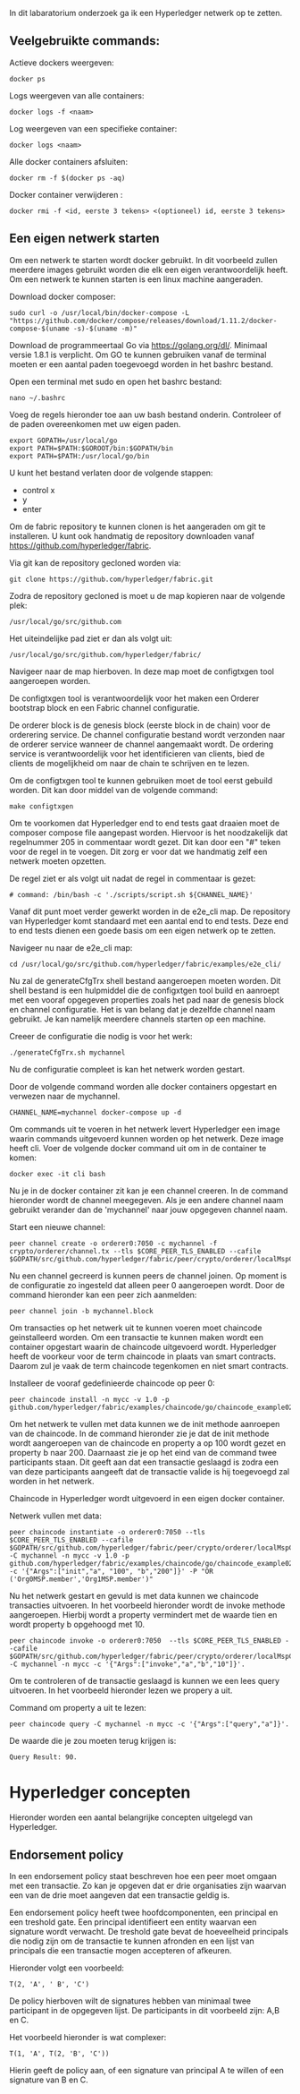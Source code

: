 In dit labaratorium onderzoek ga ik een Hyperledger netwerk op te zetten.

## Veelgebruikte commands: ##

Actieve dockers weergeven:
```
docker ps
```

Logs weergeven van alle containers:
```
docker logs -f <naam>
```

Log weergeven van een specifieke container:
```
docker logs <naam>
```

Alle docker containers afsluiten:
```
docker rm -f $(docker ps -aq)
```

Docker container verwijderen :
```
docker rmi -f <id, eerste 3 tekens> <(optioneel) id, eerste 3 tekens>
```

## Een eigen netwerk starten ##
Om een netwerk te starten wordt docker gebruikt. In dit voorbeeld zullen meerdere images gebruikt worden die elk een eigen verantwoordelijk heeft. Om een netwerk te kunnen starten is een linux machine aangeraden.

Download docker composer:

```
sudo curl -o /usr/local/bin/docker-compose -L "https://github.com/docker/compose/releases/download/1.11.2/docker-compose-$(uname -s)-$(uname -m)"
```

Download de programmeertaal Go via https://golang.org/dl/. Minimaal versie 1.8.1 is verplicht.
Om GO te kunnen gebruiken vanaf de terminal moeten er een aantal paden toegevoegd worden in het bashrc bestand. 

Open een terminal met sudo en open het bashrc bestand:
```
nano ~/.bashrc
```

Voeg de regels hieronder toe aan uw bash bestand onderin. Controleer of de paden overeenkomen met uw eigen paden.
```
export GOPATH=/usr/local/go
export PATH=$PATH:$GOROOT/bin:$GOPATH/bin
export PATH=$PATH:/usr/local/go/bin
```

U kunt het bestand verlaten door de volgende stappen:

- control x
- y
- enter

Om de fabric repository te kunnen clonen is het aangeraden om git te installeren. U kunt ook handmatig de repository downloaden vanaf https://github.com/hyperledger/fabric.

Via git kan de repository gecloned worden via:

```
git clone https://github.com/hyperledger/fabric.git
```

Zodra de repository gecloned is moet u de map kopieren naar de volgende plek:
```
/usr/local/go/src/github.com
```

Het uiteindelijke pad ziet er dan als volgt uit:

```
/usr/local/go/src/github.com/hyperledger/fabric/
```

Navigeer naar de map hierboven. In deze map moet de configtxgen tool aangeroepen worden.

De configtxgen tool is verantwoordelijk voor het maken een Orderer bootstrap block en een Fabric channel configuratie.

De orderer block is de genesis block (eerste block in de chain) voor de orderering service. De channel configuratie bestand wordt verzonden naar de orderer service wanneer de channel aangemaakt wordt. De ordering service is verantwoordelijk voor het identificieren van clients, bied de clients de mogelijkheid om naar de chain te schrijven en te lezen.

Om de configtxgen tool te kunnen gebruiken moet de tool eerst gebuild worden. Dit kan door middel van de volgende command:

```
make configtxgen
```

Om te voorkomen dat Hyperledger end to end tests gaat draaien moet de composer compose file aangepast worden. Hiervoor is het noodzakelijk dat regelnummer 205 in commentaar wordt gezet. Dit kan door een "#" teken voor de regel in te voegen. Dit zorg er voor dat we handmatig zelf een netwerk moeten opzetten.

De regel ziet er als volgt uit nadat de regel in commentaar is gezet:

```
# command: /bin/bash -c './scripts/script.sh ${CHANNEL_NAME}'
```

Vanaf dit punt moet verder gewerkt worden in de e2e_cli map. De repository van Hyperledger komt standaard met een aantal end to end tests. Deze end to end tests dienen een goede basis om een eigen netwerk op te zetten. 

Navigeer nu naar de e2e_cli map:

```
cd /usr/local/go/src/github.com/hyperledger/fabric/examples/e2e_cli/
```

Nu zal de generateCfgTrx shell bestand aangeroepen moeten worden. Dit shell bestand is een hulpmiddel die de configxtgen tool build en aanroept met een vooraf opgegeven properties zoals het pad naar de genesis block en channel configuratie. Het is van belang dat je dezelfde channel naam gebruikt. Je kan namelijk meerdere channels starten op een machine.


Creeer de configuratie die nodig is voor het werk:

```
./generateCfgTrx.sh mychannel
```

Nu de configuratie compleet is kan het netwerk worden gestart.

Door de volgende command worden alle docker containers opgestart en verwezen naar de mychannel. 

```
CHANNEL_NAME=mychannel docker-compose up -d 
```

Om commands uit te voeren in het netwerk levert Hyperledger een image waarin commands uitgevoerd kunnen worden op het netwerk.
Deze image heeft cli. Voer de volgende docker command uit om in de container te komen:

```
docker exec -it cli bash
```

Nu je in de docker container zit kan je een channel creeren. In de command hieronder wordt de channel meegegeven. Als je een andere channel naam gebruikt verander dan de 'mychannel' naar jouw opgegeven channel naam. 

Start een nieuwe channel:

```
peer channel create -o orderer0:7050 -c mychannel -f crypto/orderer/channel.tx --tls $CORE_PEER_TLS_ENABLED --cafile $GOPATH/src/github.com/hyperledger/fabric/peer/crypto/orderer/localMspConfig/cacerts/ordererOrg0.pem
```

Nu een channel gecreerd is kunnen peers de channel joinen. Op moment is de configuratie zo ingesteld dat alleen peer 0 aangeroepen wordt. Door de command hieronder kan een peer zich aanmelden:

```
peer channel join -b mychannel.block
```

Om transacties op het netwerk uit te kunnen voeren moet chaincode geinstalleerd worden. Om een transactie te kunnen maken wordt een container opgestart waarin de chaincode uitgevoerd wordt. Hyperledger heeft de voorkeur voor de term chaincode in plaats van smart contracts. Daarom zul je vaak de term chaincode tegenkomen en niet smart contracts.

Installeer de vooraf gedefinieerde chaincode op peer 0:

```
peer chaincode install -n mycc -v 1.0 -p github.com/hyperledger/fabric/examples/chaincode/go/chaincode_example02
```

Om het netwerk te vullen met data kunnen we de init methode aanroepen van de chaincode. In de command hieronder zie je dat de init methode wordt aangeroepen van de chaincode en property a op 100 wordt gezet en property b naar 200. Daarnaast zie je op het eind van de command twee participants staan. Dit geeft aan dat een transactie geslaagd is zodra een van deze participants aangeeft dat de transactie valide is hij toegevoegd zal worden in het netwerk. 

Chaincode in Hyperledger wordt uitgevoerd in een eigen docker container. 

Netwerk vullen met data:

```
peer chaincode instantiate -o orderer0:7050 --tls $CORE_PEER_TLS_ENABLED --cafile $GOPATH/src/github.com/hyperledger/fabric/peer/crypto/orderer/localMspConfig/cacerts/ordererOrg0.pem -C mychannel -n mycc -v 1.0 -p github.com/hyperledger/fabric/examples/chaincode/go/chaincode_example02 -c '{"Args":["init","a", "100", "b","200"]}' -P "OR ('Org0MSP.member','Org1MSP.member')"
```

Nu het netwerk gestart en gevuld is met data kunnen we chaincode transacties uitvoeren. In het voorbeeld hieronder wordt de invoke methode aangeroepen. Hierbij wordt a property vermindert met de waarde tien en wordt property b opgehoogd met 10.

```
peer chaincode invoke -o orderer0:7050  --tls $CORE_PEER_TLS_ENABLED --cafile $GOPATH/src/github.com/hyperledger/fabric/peer/crypto/orderer/localMspConfig/cacerts/ordererOrg0.pem  -C mychannel -n mycc -c '{"Args":["invoke","a","b","10"]}'.

```

Om te controleren of de transactie geslaagd is kunnen we een lees query uitvoeren. In het voorbeeld hieronder lezen we propery a uit. 

Command om property a uit te lezen:

```
peer chaincode query -C mychannel -n mycc -c '{"Args":["query","a"]}'.
```

De waarde die je zou moeten terug krijgen is: 

```
Query Result: 90.
```

# Hyperledger concepten #
Hieronder worden een aantal belangrijke concepten uitgelegd van Hyperledger.

## Endorsement policy ##
In een endorsement policy staat beschreven hoe een peer moet omgaan met een transactie. Zo kan je opgeven dat er drie organisaties zijn waarvan een van de drie moet aangeven dat een transactie geldig is.

Een endorsement policy heeft twee hoofdcomponenten, een principal en een treshold gate.
Een principal identifieert een entity waarvan een signature wordt verwacht. De treshold gate bevat de hoeveelheid principals die nodig zijn om de transactie te kunnen afronden en een lijst van principals die een transactie mogen accepteren of afkeuren.

Hieronder volgt een voorbeeld:

```
T(2, 'A', ' B', 'C')
``` 

De policy hierboven wilt de signatures hebben van minimaal twee participant in de opgegeven lijst. De participants in dit voorbeeld zijn: A,B en C.

Het voorbeeld hieronder is wat complexer:

```
T(1, 'A', T(2, 'B', 'C'))
``` 

Hierin geeft de policy aan, of een signature van principal A te willen of een signature van B en C.
